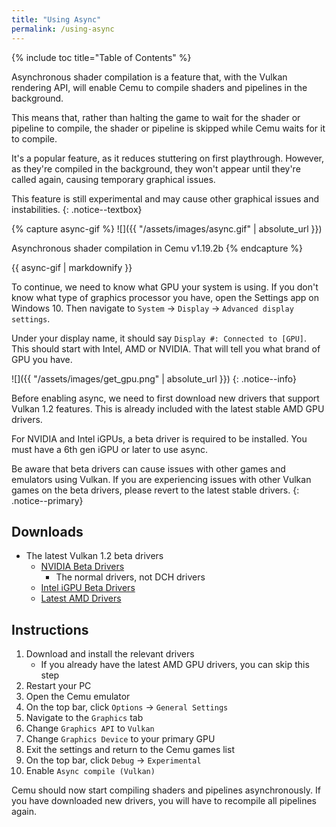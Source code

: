 ```yaml
---
title: "Using Async"
permalink: /using-async
---
```


{% include toc title="Table of Contents" %}

Asynchronous shader compilation is a feature that, with the Vulkan rendering API, will enable Cemu to compile shaders and pipelines in the background.

This means that, rather than halting the game to wait for the shader or pipeline to compile, the shader or pipeline is skipped while Cemu waits for it to compile.

It's a popular feature, as it reduces stuttering on first playthrough. However, as they're compiled in the background, they won't appear until they're called again, causing temporary graphical issues.

This feature is still experimental and may cause other graphical issues and instabilities.
{: .notice--textbox}

{% capture async-gif %}
![]({{ "/assets/images/async.gif" | absolute_url }})

Asynchronous shader compilation in Cemu v1.19.2b
{% endcapture %}

<div class="notice">{{ async-gif | markdownify }}</div>

To continue, we need to know what GPU your system is using. If you don't know what type of graphics processor you have, open the Settings app on Windows 10. Then navigate to `System` -> `Display` -> `Advanced display settings`.

Under your display name, it should say `Display #: Connected to [GPU]`. This should start with Intel, AMD or NVIDIA. That will tell you what brand of GPU you have.

![]({{ "/assets/images/get_gpu.png" | absolute_url }})
{: .notice--info}

Before enabling async, we need to first download new drivers that support Vulkan 1.2 features. This is already included with the latest stable AMD GPU drivers.

For NVIDIA and Intel iGPUs, a beta driver is required to be installed. You must have a 6th gen iGPU or later to use async.

Be aware that beta drivers can cause issues with other games and emulators using Vulkan. If you are experiencing issues with other Vulkan games on the beta drivers, please revert to the latest stable drivers.
{: .notice--primary}

## Downloads

- The latest Vulkan 1.2 beta drivers
    - [NVIDIA Beta Drivers](https://developer.nvidia.com/vulkan-driver)
        - The normal drivers, not DCH drivers
    - [Intel iGPU Beta Drivers](https://downloadcenter.intel.com/download/29616/Intel-Graphics-Windows-10-DCH-Drivers?product=80939)
    - [Latest AMD Drivers](https://www.amd.com/en/support)

## Instructions

1. Download and install the relevant drivers
    - If you already have the latest AMD GPU drivers, you can skip this step
1. Restart your PC
1. Open the Cemu emulator
1. On the top bar, click `Options` -> `General Settings`
1. Navigate to the `Graphics` tab
1. Change `Graphics API` to `Vulkan`
1. Change `Graphics Device` to your primary GPU
1. Exit the settings and return to the Cemu games list
1. On the top bar, click `Debug` -> `Experimental`
1. Enable `Async compile (Vulkan)`

Cemu should now start compiling shaders and pipelines asynchronously. If you have downloaded new drivers, you will have to recompile all pipelines again.
